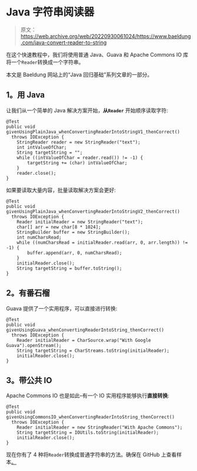 # Java 字符串阅读器

> 原文：<https://web.archive.org/web/20220930061024/https://www.baeldung.com/java-convert-reader-to-string>

在这个快速教程中，我们将使用普通 Java、Guava 和 Apache Commons IO 库将一个`Reader`转换成一个字符串。

本文是 Baeldung 网站上的“Java 回归基础”系列文章的一部分。

## 1。用 Java

让我们从一个简单的 Java 解决方案开始，**从`Reader`** 开始顺序读取字符:

```
@Test
public void givenUsingPlainJava_whenConvertingReaderIntoStringV1_thenCorrect() 
  throws IOException {
    StringReader reader = new StringReader("text");
    int intValueOfChar;
    String targetString = "";
    while ((intValueOfChar = reader.read()) != -1) {
        targetString += (char) intValueOfChar;
    }
    reader.close();
}
```

如果要读取大量内容，批量读取解决方案会更好:

```
@Test
public void givenUsingPlainJava_whenConvertingReaderIntoStringV2_thenCorrect() 
  throws IOException {
    Reader initialReader = new StringReader("text");
    char[] arr = new char[8 * 1024];
    StringBuilder buffer = new StringBuilder();
    int numCharsRead;
    while ((numCharsRead = initialReader.read(arr, 0, arr.length)) != -1) {
        buffer.append(arr, 0, numCharsRead);
    }
    initialReader.close();
    String targetString = buffer.toString();
}
```

## 2。有番石榴

Guava 提供了一个实用程序，可以直接进行转换:

```
@Test
public void givenUsingGuava_whenConvertingReaderIntoString_thenCorrect() 
  throws IOException {
    Reader initialReader = CharSource.wrap("With Google Guava").openStream();
    String targetString = CharStreams.toString(initialReader);
    initialReader.close();
}
```

## 3。带公共 IO

Apache Commons IO 也是如此–有一个 IO 实用程序能够执行**直接转换**:

```
@Test
public void givenUsingCommonsIO_whenConvertingReaderIntoString_thenCorrect() 
  throws IOException {
    Reader initialReader = new StringReader("With Apache Commons");
    String targetString = IOUtils.toString(initialReader);
    initialReader.close();
}
```

现在你有了 4 种将`Reader`转换成普通字符串的方法。确保在 GitHub 上查看样本[。](https://web.archive.org/web/20220627082323/https://github.com/eugenp/tutorials/tree/master/core-java-modules/core-java-io-conversions)